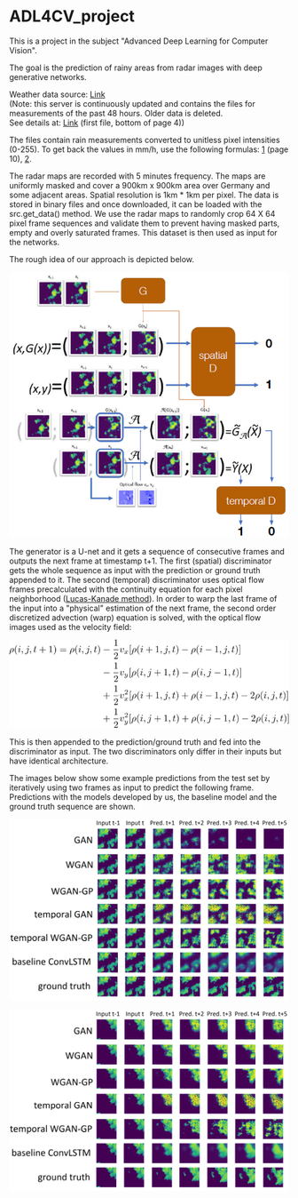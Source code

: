 # ADL4CV_project
This is a project in the subject "Advanced Deep Learning for Computer Vision".

The goal is the prediction of rainy areas from radar images with deep generative networks.

Weather data source: [Link](https://opendata.dwd.de/weather/radar/composit/rx/)
<br>(Note: this server is continuously updated and contains the files for measurements of the past 48 hours. Older data is deleted.
<br>See details at: [Link](https://www.dwd.de/DE/leistungen/opendata/hilfe.html?nn=16102&lsbId=625220) (first file, bottom of page 4))

The files contain rain measurements converted to unitless pixel intensities (0-255). To get back the values in mm/h, use the following formulas: [1](https://www.dwd.de/DE/leistungen/radolan/radolan_info/radolan_radvor_op_komposit_format_pdf.pdf?__blob=publicationFile&v=11) (page 10), [2](https://web.archive.org/web/20160113151652/http://www.desktopdoppler.com/help/nws-nexrad.htm#rainfall%20rates).

The radar maps are recorded with 5 minutes frequency. The maps are uniformly masked and cover a 900km x 900km area over Germany and some adjacent areas. Spatial resolution is 1km * 1km per pixel. The data is stored in binary files and once downloaded, it can be loaded with the src.get_data() method. We use the radar maps to randomly crop 64 X 64 pixel frame sequences and validate them to prevent having masked parts, empty and overly saturated frames. This dataset is then used as input for the networks.

The rough idea of our approach is depicted below.

<p align="center">
  <img src=plots/idea.png>
</p>
  
The generator is a U-net and it gets a sequence of consecutive frames and outputs the next frame at timestamp t+1. The first (spatial) discriminator gets the whole sequence as input with the prediction or ground truth appended to it. The second (temporal) discriminator uses optical flow frames precalculated with the continuity equation for each pixel neighborhood ([Lucas-Kanade method](https://en.wikipedia.org/wiki/Lucas–Kanade_method)). In order to warp the last frame of the input into a "physical" estimation of the next frame, the second order discretized advection (warp) equation is solved, with the optical flow images used as the velocity field:

<p align="center">
  <img src=plots/advection_2.png>
</p>

This is then appended to the prediction/ground truth and fed into the discriminator as input. The two discriminators only differ in their inputs but have identical architecture.

The images below show some example predictions from the test set by iteratively using two frames as input to predict the following frame. Predictions with the models developed by us, the baseline model and the ground truth sequence are shown.

<p align="center">
  <img src=plots/comparison_1.png width="700">
</p>

<p align="center">
  <img src=plots/comparison_2.png width="700">
</p>
